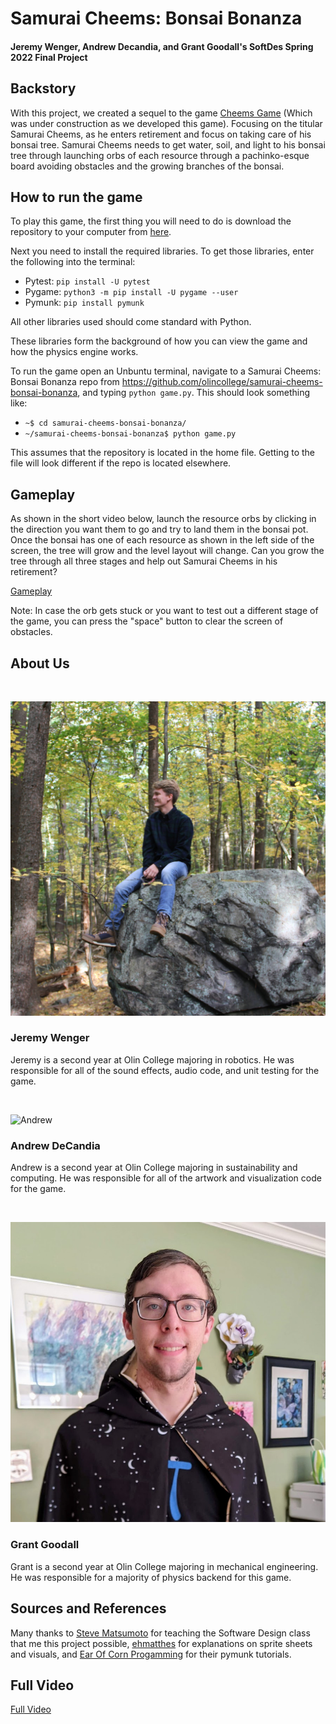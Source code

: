 # Samurai Cheems: Bonsai Bonanza
#### Jeremy Wenger, Andrew Decandia, and Grant Goodall's SoftDes Spring 2022 Final Project
## Backstory

With this project, we created a sequel to the game [Cheems Game](https://github.com/olincollege/cheems-game) (Which was under construction as we developed this game). Focusing on the titular Samurai Cheems, as he enters retirement and focus on taking care of his bonsai tree. Samurai Cheems needs to get water, soil, and light to his bonsai tree through launching orbs of each resource through a pachinko-esque board avoiding obstacles and the growing branches of the bonsai.
 
## How to run the game

To play this game, the first thing you will need to do is download the repository to your computer from [here](https://github.com/olincollege/samurai-cheems-bonsai-bonanza).

Next you need to install the required libraries. To get those libraries, enter the following into the terminal:
  - Pytest: `pip install -U pytest`
  - Pygame: `python3 -m pip install -U pygame --user`
  - Pymunk: `pip install pymunk`
  
  All other libraries used should come standard with Python.

These libraries form the background of how you can view the game and how the physics engine works.
 
To run the game open an Unbuntu terminal, navigate to a Samurai Cheems: Bonsai Bonanza repo from https://github.com/olincollege/samurai-cheems-bonsai-bonanza, and typing `python game.py`. This should look something like:

- `~$ cd samurai-cheems-bonsai-bonanza/`
- `~/samurai-cheems-bonsai-bonanza$ python game.py`

This assumes that the repository is located in the home file. Getting to the file will look different if the repo is located elsewhere.

## Gameplay

As shown in the short video below, launch the resource orbs by clicking in the direction you want them to go and try to land them in the bonsai pot. Once the bonsai has one of each resource as shown in the left side of the screen, the tree will grow and the level layout will change. Can you grow the tree through all three stages and help out Samurai Cheems in his retirement?

[Gameplay](https://youtu.be/SUQPODOoHQ8)

Note: In case the orb gets stuck or you want to test out a different stage of the game, you can press the "space" button to clear the screen of obstacles.

## About Us

<br>

![Jeremy](assets/images/Jeremy-Photo.jpg)

### Jeremy Wenger

Jeremy is a second year at Olin College majoring in robotics. He was responsible for all of the sound effects, audio code, and unit testing for the game.

<br>

![Andrew](assets/images/decandia.png)

### Andrew DeCandia

Andrew is a second year at Olin College majoring in sustainability and computing. He was responsible for all of the artwork and visualization code for the game.

<br>

![Grant](assets/images/Goodall.jpg)

### Grant Goodall

Grant is a second year at Olin College majoring in mechanical engineering. He was responsible for a majority of physics backend for this game.

## Sources and References

Many thanks to [Steve Matsumoto](https://github.com/syclops) for teaching the Software Design class that me this project possible, [ehmatthes](https://ehmatthes.github.io/pcc_2e/contact/) for explanations on sprite sheets and visuals, and [Ear Of Corn Progamming](https://www.youtube.com/channel/UC9zhfyMbjLbuZEkV5uxbBNg) for their pymunk tutorials.

## Full Video

[Full Video](https://youtu.be/REochfnbx3E)